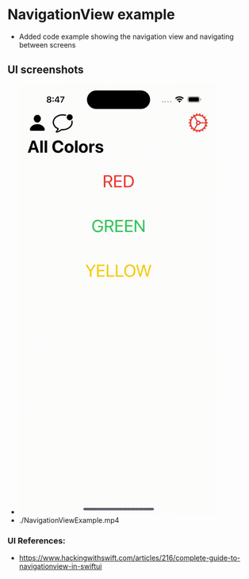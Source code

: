 #  NavigationView example

- Added code example showing the navigation view and navigating between screens

## UI screenshots
- ![NavigationViewExample](./NavigationViewExample.gif)
- ./NavigationViewExample.mp4

### UI References:
- https://www.hackingwithswift.com/articles/216/complete-guide-to-navigationview-in-swiftui

